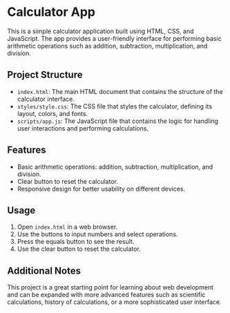 # Calculator App

This is a simple calculator application built using HTML, CSS, and JavaScript. The app provides a user-friendly interface for performing basic arithmetic operations such as addition, subtraction, multiplication, and division.

## Project Structure

- `index.html`: The main HTML document that contains the structure of the calculator interface.
- `styles/style.css`: The CSS file that styles the calculator, defining its layout, colors, and fonts.
- `scripts/app.js`: The JavaScript file that contains the logic for handling user interactions and performing calculations.

## Features

- Basic arithmetic operations: addition, subtraction, multiplication, and division.
- Clear button to reset the calculator.
- Responsive design for better usability on different devices.

## Usage

1. Open `index.html` in a web browser.
2. Use the buttons to input numbers and select operations.
3. Press the equals button to see the result.
4. Use the clear button to reset the calculator.

## Additional Notes

This project is a great starting point for learning about web development and can be expanded with more advanced features such as scientific calculations, history of calculations, or a more sophisticated user interface.